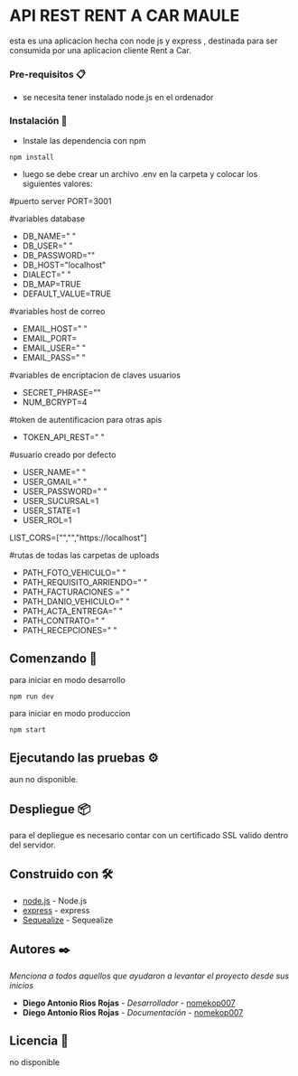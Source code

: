 # API REST RENT A CAR MAULE

esta es una aplicacion hecha con node js y express , destinada para ser consumida por una aplicacion cliente Rent a Car.



### Pre-requisitos 📋

- se necesita tener instalado node.js en el ordenador

### Instalación 🔧

- Instale las dependencia con npm

```
npm install
```

- luego se debe crear un archivo .env en la carpeta y colocar los siguientes valores:

#puerto server
PORT=3001

#variables database
- DB_NAME=" "
- DB_USER=" "
- DB_PASSWORD=""
- DB_HOST="localhost"
- DIALECT=" "
- DB_MAP=TRUE
- DEFAULT_VALUE=TRUE

#variables host de correo
- EMAIL_HOST=" "
- EMAIL_PORT=
- EMAIL_USER=" "
- EMAIL_PASS=" "


#variables de encriptacion de claves usuarios
- SECRET_PHRASE=""
- NUM_BCRYPT=4

#token de autentificacion para otras apis
- TOKEN_API_REST=" "

#usuario creado por defecto
- USER_NAME=" "
- USER_GMAIL=" "
- USER_PASSWORD=" "
- USER_SUCURSAL=1
- USER_STATE=1
- USER_ROL=1


LIST_CORS=["","","https://localhost"]

#rutas de todas las carpetas de uploads
- PATH_FOTO_VEHICULO=" "
- PATH_REQUISITO_ARRIENDO=" "
- PATH_FACTURACIONES =" "
- PATH_DANIO_VEHICULO=" "
- PATH_ACTA_ENTREGA=" "
- PATH_CONTRATO=" "
- PATH_RECEPCIONES=" "

## Comenzando 🚀

para iniciar en modo desarrollo 

```
npm run dev
```


para iniciar en modo produccion 

```
npm start
```


## Ejecutando las pruebas ⚙️

aun no disponible.


## Despliegue 📦

para el depliegue es necesario contar con un certificado SSL valido dentro del servidor.

## Construido con 🛠️

* [node.js](https://nodejs.org/es/) - Node.js
* [express](https://expressjs.com/) - express
* [Sequealize](https://sequelize.org/) - Sequealize




## Autores ✒️

_Menciona a todos aquellos que ayudaron a levantar el proyecto desde sus inicios_

* **Diego Antonio Rios Rojas** - *Desarrollador* - [nomekop007](https://github.com/nomekop007)
* **Diego Antonio Rios Rojas** - *Documentación* - [nomekop007](#nomekop007)



## Licencia 📄

no disponible

